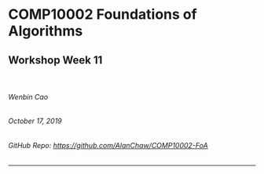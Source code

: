 <!-- $theme: default -->

<!-- page_number: true -->

<!-- $size: A4 -->

<script type="text/javascript" async
  src="https://cdnjs.cloudflare.com/ajax/libs/mathjax/2.7.5/latest.js?config=TeX-MML-AM_CHTML">
</script>


# COMP10002 Foundations of Algorithms

## Workshop Week 11  

<br>

###### Wenbin Cao
###### October 17, 2019
###### GitHub Repo: https://github.com/AlanChaw/COMP10002-FoA


---

